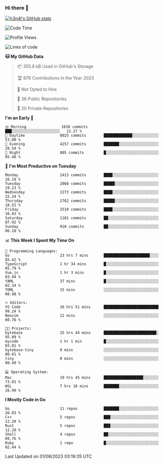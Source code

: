 ### Hi there 👋

[![h3n4l's GitHub stats](https://github-readme-stats.vercel.app/api?username=h3n4l&count_private=true&show_icons=true&theme=radical)](https://github.com/h3n4l/github-readme-stats)

<!--START_SECTION:waka-->
![Code Time](http://img.shields.io/badge/Code%20Time-1%2C458%20hrs%2023%20mins-blue)

![Profile Views](http://img.shields.io/badge/Profile%20Views-2-blue)

![Lines of code](https://img.shields.io/badge/From%20Hello%20World%20I%27ve%20Written-3.8%20million%20lines%20of%20code-blue)

**🐱 My GitHub Data** 

> 📦 355.8 kB Used in GitHub's Storage 
 > 
> 🏆 876 Contributions in the Year 2023
 > 
> 🚫 Not Opted to Hire
 > 
> 📜 36 Public Repositories 
 > 
> 🔑 20 Private Repositories 
 > 
**I'm an Early 🐤** 

```text
🌞 Morning                1830 commits        ███░░░░░░░░░░░░░░░░░░░░░░   12.27 % 
🌆 Daytime                8025 commits        █████████████░░░░░░░░░░░░   53.80 % 
🌃 Evening                4257 commits        ███████░░░░░░░░░░░░░░░░░░   28.54 % 
🌙 Night                  805 commits         █░░░░░░░░░░░░░░░░░░░░░░░░   05.40 % 
```
📅 **I'm Most Productive on Tuesday** 

```text
Monday                   2413 commits        ████░░░░░░░░░░░░░░░░░░░░░   16.18 % 
Tuesday                  2868 commits        █████░░░░░░░░░░░░░░░░░░░░   19.23 % 
Wednesday                2273 commits        ████░░░░░░░░░░░░░░░░░░░░░   15.24 % 
Thursday                 2762 commits        █████░░░░░░░░░░░░░░░░░░░░   18.52 % 
Friday                   2510 commits        ████░░░░░░░░░░░░░░░░░░░░░   16.83 % 
Saturday                 1181 commits        ██░░░░░░░░░░░░░░░░░░░░░░░   07.92 % 
Sunday                   910 commits         ██░░░░░░░░░░░░░░░░░░░░░░░   06.10 % 
```


📊 **This Week I Spent My Time On** 

```text
💬 Programming Languages: 
Go                       23 hrs 7 mins       █████████████████████░░░░   85.42 % 
TypeScript               1 hr 34 mins        █░░░░░░░░░░░░░░░░░░░░░░░░   05.79 % 
Vue.js                   1 hr 3 mins         █░░░░░░░░░░░░░░░░░░░░░░░░   03.94 % 
YAML                     37 mins             █░░░░░░░░░░░░░░░░░░░░░░░░   02.34 % 
TOML                     15 mins             ░░░░░░░░░░░░░░░░░░░░░░░░░   00.98 % 

🔥 Editors: 
VS Code                  26 hrs 51 mins      █████████████████████████   99.24 % 
Neovim                   12 mins             ░░░░░░░░░░░░░░░░░░░░░░░░░   00.76 % 

🐱‍💻 Projects: 
bytebase                 25 hrs 44 mins      ████████████████████████░   95.09 % 
mycode                   1 hr 1 min          █░░░░░░░░░░░░░░░░░░░░░░░░   03.81 % 
bytebase-tiny            9 mins              ░░░░░░░░░░░░░░░░░░░░░░░░░   00.61 % 
tiny                     8 mins              ░░░░░░░░░░░░░░░░░░░░░░░░░   00.49 % 

💻 Operating System: 
Mac                      19 hrs 45 mins      ██████████████████░░░░░░░   73.01 % 
WSL                      7 hrs 18 mins       ███████░░░░░░░░░░░░░░░░░░   26.99 % 
```

**I Mostly Code in Go** 

```text
Go                       11 repos            ███████░░░░░░░░░░░░░░░░░░   26.83 % 
C++                      5 repos             ███░░░░░░░░░░░░░░░░░░░░░░   12.20 % 
Rust                     5 repos             ███░░░░░░░░░░░░░░░░░░░░░░   12.20 % 
Shell                    4 repos             ██░░░░░░░░░░░░░░░░░░░░░░░   09.76 % 
Ruby                     1 repo              █░░░░░░░░░░░░░░░░░░░░░░░░   02.44 % 
```




 Last Updated on 01/08/2023 03:19:35 UTC
<!--END_SECTION:waka-->

